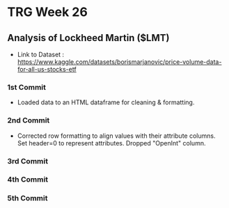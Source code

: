 # TRG Week 26

## Analysis of Lockheed Martin ($LMT)

- Link to Dataset : https://www.kaggle.com/datasets/borismarjanovic/price-volume-data-for-all-us-stocks-etf

### 1st Commit

- Loaded data to an HTML dataframe for cleaning & formatting.

### 2nd Commit

- Corrected row formatting to align values with their attribute columns. Set header=0 to represent attributes. Dropped "OpenInt" column.

### 3rd Commit

### 4th Commit

### 5th Commit